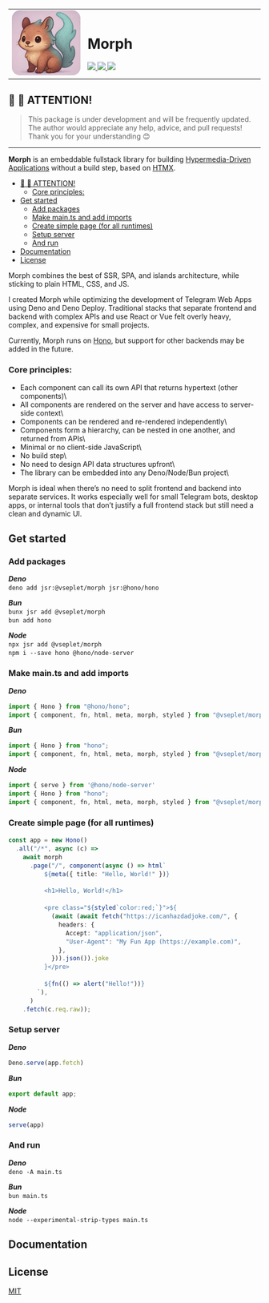 <table>
<tr>
<td align="center">
  <img src="./morph.png" alt="Morph mascot" width="180" style="border-radius: 16px;"/>
</td>
<td width="70%">
  
<h1>Morph</h1>

<a href="https://jsr.io/@vseplet/morph">
  <img src="https://jsr.io/badges/@vseplet/morph" />
</a>
<a href="https://github.com/vseplet/morph/pulse">
  <img src="https://img.shields.io/github/commit-activity/m/vseplet/morph" />
</a>
<a href="https://github.com/vseplet/morph/commits/main">
  <img src="https://img.shields.io/github/last-commit/vseplet/morph" />
</a>

</td>
</tr>
</table>

## 👋 👋 ATTENTION!
> This package is under development and will be frequently updated. The author
> would appreciate any help, advice, and pull requests! Thank you for your
> understanding 😊

---

**Morph** is an embeddable fullstack library
for building [Hypermedia-Driven Applications](https://htmx.org/essays/hypermedia-driven-applications/)
without a build step, based on [HTMX](https://htmx.org/).
- [👋 👋 ATTENTION!](#--attention)
  - [Core principles:](#core-principles)
- [Get started](#get-started)
  - [Add packages](#add-packages)
  - [Make main.ts and add imports](#make-maints-and-add-imports)
  - [Create simple page (for all runtimes)](#create-simple-page-for-all-runtimes)
  - [Setup server](#setup-server)
  - [And run](#and-run)
- [Documentation](#documentation)
- [License](#license)

Morph combines the best of SSR, SPA, and islands architecture,
while sticking to plain HTML, CSS, and JS.

I created Morph while optimizing the development of Telegram Web Apps
using Deno and Deno Deploy.
Traditional stacks that separate frontend and backend with complex APIs
and use React or Vue felt overly heavy, complex, and expensive for small projects.

Currently, Morph runs on [Hono](https://hono.dev/),
but support for other backends may be added in the future.

### Core principles:
- Each component can call its own API that returns hypertext (other components)\
- All components are rendered on the server and have access to server-side context\
- Components can be rendered and re-rendered independently\
- Components form a hierarchy, can be nested in one another, and returned from APIs\
- Minimal or no client-side JavaScript\
- No build step\
- No need to design API data structures upfront\
- The library can be embedded into any Deno/Node/Bun project\

Morph is ideal when there’s no need to split frontend and backend into separate services.
It works especially well for small Telegram bots,
desktop apps, or internal tools that don’t justify a full frontend stack
but still need a clean and dynamic UI.


## Get started
### Add packages
***Deno***\
```deno add jsr:@vseplet/morph jsr:@hono/hono```

***Bun***\
```bunx jsr add @vseplet/morph```\
```bun add hono```

***Node***\
```npx jsr add @vseplet/morph```\
```npm i --save hono @hono/node-server```

### Make main.ts and add imports

***Deno***
```ts
import { Hono } from "@hono/hono";
import { component, fn, html, meta, morph, styled } from "@vseplet/morph";
```

***Bun***
```ts
import { Hono } from "hono";
import { component, fn, html, meta, morph, styled } from "@vseplet/morph";
```

***Node***
```ts
import { serve } from '@hono/node-server'
import { Hono } from "hono";
import { component, fn, html, meta, morph, styled } from "@vseplet/morph";
```

### Create simple page (for all runtimes)

```ts
const app = new Hono()
  .all("/*", async (c) =>
    await morph
      .page("/", component(async () => html`
          ${meta({ title: "Hello, World!" })}

          <h1>Hello, World!</h1>

          <pre class="${styled`color:red;`}">${
            (await (await fetch("https://icanhazdadjoke.com/", {
              headers: {
                Accept: "application/json",
                "User-Agent": "My Fun App (https://example.com)",
              },
            })).json()).joke
          }</pre>

          ${fn(() => alert("Hello!"))}
        `),
      )
    .fetch(c.req.raw));
```

### Setup server

***Deno***
```ts
Deno.serve(app.fetch)
```
***Bun***
```ts
export default app;
```
***Node***
```ts
serve(app)
```

### And run
***Deno***\
```deno -A main.ts```

***Bun***\
```bun main.ts```

***Node***\
```node --experimental-strip-types main.ts```

## Documentation

## License

[MIT](./LICENSE)
